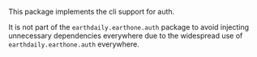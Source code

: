 This package implements the cli support for auth.

It is not part of the `earthdaily.earthone.auth` package to avoid injecting unnecessary dependencies everywhere due to the widespread use of `earthdaily.earthone.auth` everywhere.
